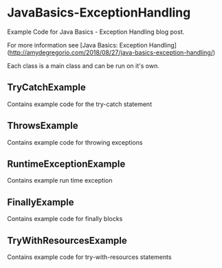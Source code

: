 # JavaBasics-ExceptionHandling
Example Code for Java Basics - Exception Handling blog post.

For more information see [Java Basics: Exception Handling] (http://amydegregorio.com/2018/08/27/java-basics-exception-handling/)

Each class is a main class and can be run on it's own.

## TryCatchExample
Contains example code for the try-catch statement

## ThrowsExample
Contains example code for throwing exceptions

## RuntimeExceptionExample
Contains example run time exception

## FinallyExample
Contains example code for finally blocks

## TryWithResourcesExample
Contains example code for try-with-resources statements

